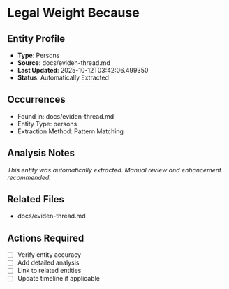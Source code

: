 # Legal Weight Because

## Entity Profile
- **Type**: Persons
- **Source**: docs/eviden-thread.md
- **Last Updated**: 2025-10-12T03:42:06.499350
- **Status**: Automatically Extracted

## Occurrences
- Found in: docs/eviden-thread.md
- Entity Type: persons
- Extraction Method: Pattern Matching

## Analysis Notes
*This entity was automatically extracted. Manual review and enhancement recommended.*

## Related Files
- docs/eviden-thread.md

## Actions Required
- [ ] Verify entity accuracy
- [ ] Add detailed analysis
- [ ] Link to related entities
- [ ] Update timeline if applicable
